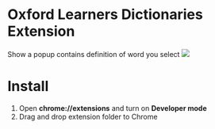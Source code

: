 # Oxford Learners Dictionaries Extension
Show a popup contains definition of word you select
![](https://media.giphy.com/media/Phagwc5lfK6my3GLGe/giphy.gif)
<h1>Install</h1>
<ol>
<li>Open <strong>chrome://extensions</strong> and turn on <strong>Developer mode</strong> </li>
<li>Drag and drop extension folder to Chrome</li>
</ol>
